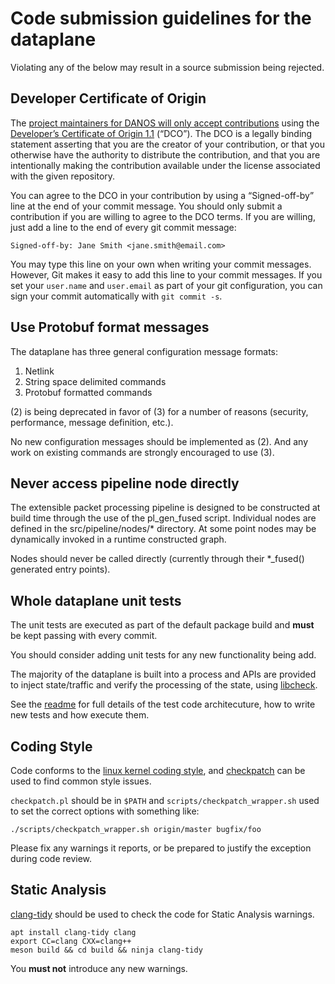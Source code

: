 # Code submission guidelines for the dataplane

Violating any of the below may result in a source submission
being rejected.

## Developer Certificate of Origin

The [project maintainers for DANOS will only accept contributions][7] using the
[Developer’s Certificate of Origin 1.1][6] (“DCO”). The DCO is a legally binding
statement asserting that you are the creator of your contribution, or that you
otherwise have the authority to distribute the contribution, and that you are
intentionally making the contribution available under the license associated
with the given repository.

You can agree to the DCO in your contribution by using a “Signed-off-by” line
at the end of your commit message. You should only submit a contribution if you
are willing to agree to the DCO terms. If you are willing, just add a line to
the end of every git commit message:

```Signed-off-by: Jane Smith <jane.smith@email.com>```

You may type this line on your own when writing your commit messages. However,
Git makes it easy to add this line to your commit messages. If you set your
`user.name` and `user.email` as part of your git configuration, you can sign
your commit automatically with `git commit -s`.

## Use Protobuf format messages

The dataplane has three general configuration message formats:

 1) Netlink
 2) String space delimited commands
 3) Protobuf formatted commands

(2) is being deprecated in favor of (3) for a number of reasons (security,
performance, message definition, etc.).

No new configuration messages should be implemented as (2). And any work
on existing commands are strongly encouraged to use (3).

## Never access pipeline node directly

The extensible packet processing pipeline is designed to be constructed
at build time through the use of the pl_gen_fused script. Individual nodes
are defined in the src/pipeline/nodes/* directory. At some point nodes may
be dynamically invoked in a runtime constructed graph.

Nodes should never be called directly (currently through their *_fused()
generated entry points).

## Whole dataplane unit tests

The unit tests are executed as part of the default package build and **must**
be kept passing with every commit.

You should consider adding unit tests for any new functionality being add.

The majority of the dataplane is built into a process and APIs are provided to
inject state/traffic and verify the processing of the state, using [libcheck][5].

See the [readme](tests/whole_dp/readme.md) for full details of the test code
architecuture, how to write new tests and how execute them.

## Coding Style

Code conforms to the [linux kernel coding style][1], and [checkpatch][2] can be
used to find common style issues.

`checkpatch.pl` should be in `$PATH` and `scripts/checkpatch_wrapper.sh` used
to set the correct options with something like:

`./scripts/checkpatch_wrapper.sh origin/master bugfix/foo`

Please fix any warnings it reports, or be prepared to justify the exception
during code review.

## Static Analysis

[clang-tidy][3] should be used to check the code for Static Analysis warnings.

``` shell
apt install clang-tidy clang
export CC=clang CXX=clang++
meson build && cd build && ninja clang-tidy
```

You **must not** introduce any new warnings.

[1]: https://www.kernel.org/doc/Documentation/CodingStyle "Linux Kernel Coding Style"
[2]: https://github.com/torvalds/linux/blob/master/scripts/checkpatch.pl "checkpatch script"
[3]: https://clang.llvm.org/extra/clang-tidy/ "Clang-Tidy Code Checker"
[5]: http://libcheck.github.io/check/ "Check Unit Test Framework"
[6]: https://developercertificate.org "Developer Certificate of Origin"
[7]: https://danosproject.atlassian.net/wiki/spaces/DAN/pages/3276830/Contributing+to+the+DANOS+source+code "DANOS Project contributing guidelines"
